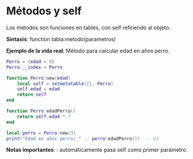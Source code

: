 # Métodos y self

Los métodos son funciones en tables, con self refiriendo al objeto.

**Sintaxis**: function tabla:metodo(parametros)

**Ejemplo de la vida real**: Método para calcular edad en años perro.

```lua
Perro = {edad = 0}
Perro.__index = Perro

function Perro:new(edad)
    local self = setmetatable({}, Perro)
    self.edad = edad
    return self
end

function Perro:edadPerro()
    return self.edad * 7
end

local perro = Perro:new(3)
print("Edad en años perro: " .. perro:edadPerro())  -- 21
```

**Notas importantes**: : automáticamente pasa self como primer parámetro.